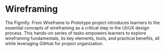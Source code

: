 # Wireframing
The Figmify: From Wireframe to Prototype project introduces learners to the essential concepts of wireframing as a critical step in the UI/UX design process. This hands-on series of tasks empowers learners to explore wireframing fundamentals, its key elements, tools, and practical benefits, all while leveraging GitHub for project organization.
